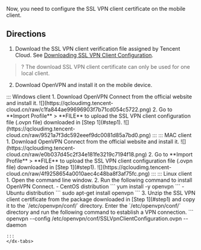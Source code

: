Now, you need to configure the SSL VPN client certificate on the mobile client.

## Directions
1. [](id:step1)Download the SSL VPN client verification file assigned by Tencent Cloud. See [Downloading SSL VPN ‍Client Configuration](https://intl.cloud.tencent.com/document/product/1037/43914).
>? The download SSL VPN client certificate can only be used for one local client. 
>
2. ‍Download OpenVPN ‍and install it on the mobile device.
<dx-tabs>
‍::: Windows client
1. Download OpenVPN Connect from the official website and install it.
![](https://qcloudimg.tencent-cloud.cn/raw/c1fa844ae99696903f7b71cd054c5722.png)
2. Go to **Import Profile** > **FILE** to upload the SSL VPN client configuration file (.ovpn file) downloaded in [Step 1](#step1).
![](https://qcloudimg.tencent-cloud.cn/raw/9521a7f3dc592eeef9dc0081d85a7bd0.png)
:::
::: MAC client
1. Download OpenVPN Connect from the official website and install it.
![](https://qcloudimg.tencent-cloud.cn/raw/e0b037d45c2f34e181fe3219c7194f18.png)
2. Go to **Import Profile** > **FILE** to upload the SSL VPN client configuration file (.ovpn file) downloaded in [Step 1](#step1).
![](https://qcloudimg.tencent-cloud.cn/raw/4f9258654a0010aec4c48ba8f3af75fc.png)
:::
::: Linux client
1. Open the command line window.
2. Run the following command to install OpenVPN Connect.
 - CentOS distribution
```
yum install -y openvpn
```
 - Ubuntu distribution
```
sudo apt-get install openvpn
```
3. Unzip the SSL VPN client certificate from the package downloaded in [Step 1](#step1) and copy it to the `/etc/openvpn/conf/` directory.
Enter the `/etc/openvpn/conf/` directory and run the following command to establish a VPN connection.
```
openvpn --config /etc/openvpn/conf/SSLVpnClientConfiguration.ovpn --daemon

```
:::
</dx-tabs>
